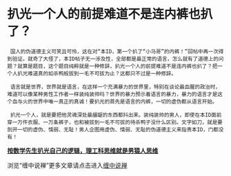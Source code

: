 扒光一个人的前提难道不是连内裤也扒了？
====

			

                                              

                                              

     国人的伪道德主义可笑且可怜，这在对“本ID，第一个扒了“小马哥”的内裤！”回帖中再一次得到验证。就奇了大怪了，本ID帖子无一涉及性，全部都是最正常的语言，怎么就有了道德上的问题？就算是题目，这个题目纯粹就是一种修辞，扒光一个人的前提难道不是连内裤也扒了？把一个人扒光难道真的如杀鸭般拔到一毛不可拔为止？这都只不过是一种修辞。

     语言就是世界，世界就是语言，在这样一个充满暴力的世界里，特别在谈论最血腥的政治时，难道可以像某种男性工作者一样装纯装帅吗？世界的暴力预示着语言的暴力，暴力的语言才是这个血与火的世界中唯一真正的真诚！要扒光的首先是语言的内裤，一切的虚伪都从语言开始。

     扒光一个人，就是要把他灵魂深处最龌龊的东西都抖出来。装纯装帅的男人，即使在本ID面前穿一万件衣服、一万条裤子，也和被拔到一毛不可拔的待杀鸭子没什么区别。文字如刀，就是要剖开一切的虚伪、懦弱、无耻！男人企图用虚伪、懦弱、无耻的伪道德主义来指责本ID，门都没有！  


[**按数学先生扒光自己的逻辑，理工科思维就是男猿人思维**](http://blog.sina.com.cn/u/486e105c010002es)

浏览“缠中说禅”更多文章请点击进入[缠中说禅](http://blog.sina.com.cn/m/chzhshch)
